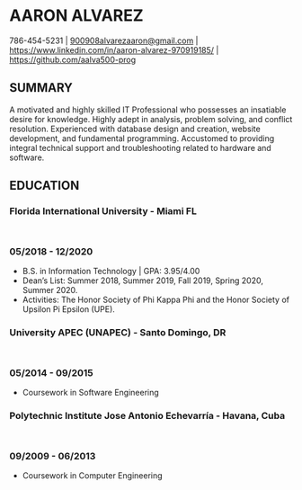 # AARON ALVAREZ
786-454-5231 | 900908alvarezaaron@gmail.com | https://www.linkedin.com/in/aaron-alvarez-970919185/ | https://github.com/aalva500-prog

## SUMMARY
A motivated and highly skilled IT Professional who possesses an insatiable desire for knowledge. Highly adept
in analysis, problem solving, and conflict resolution. Experienced with database design and creation, website
development, and fundamental programming. Accustomed to providing integral technical support and
troubleshooting related to hardware and software.

## EDUCATION
### Florida International University - Miami FL<pre> &nbsp; &nbsp; &nbsp; &nbsp; &nbsp;  </pre>05/2018 - 12/2020
  * B.S. in Information Technology | GPA: 3.95/4.00
  * Dean’s List: Summer 2018, Summer 2019, Fall 2019, Spring 2020, Summer 2020.
  * Activities: The Honor Society of Phi Kappa Phi and the Honor Society of Upsilon Pi Epsilon (UPE).
### University APEC (UNAPEC) - Santo Domingo, DR<pre> &nbsp; &nbsp; &nbsp; &nbsp; &nbsp;  </pre>05/2014 - 09/2015
  * Coursework in Software Engineering
### Polytechnic Institute Jose Antonio Echevarría - Havana, Cuba<pre> &nbsp; &nbsp; &nbsp;</pre>09/2009 - 06/2013
  * Coursework in Computer Engineering
